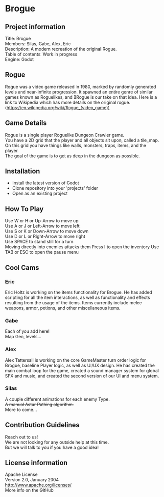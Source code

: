 # Brogue #
## Project information ##
Title: Brogue  
Members: Silas, Gabe, Alex, Eric  
Description: A modern recreation of the original Rogue.  
Table of contents: Work in progress  
Engine: Godot  

## Rogue ##
Rogue was a video game released in 1980, marked by randomly generated levels and near-infinite progression. It spawned
an entire genre of similar games known as Roguelikes, and BRogue is our take on that idea.
Here is a link to Wikipedia which has more details on the original rogue.
(https://en.wikipedia.org/wiki/Rogue_(video_game))

## Game Details ##
Rogue is a single player Roguelike Dungeon Crawler game.  
You have a 2D grid that the player and all objects sit upon, called a tile_map.  
On this grid you have things like walls, monsters, traps, items, and the player.  
The goal of the game is to get as deep in the dungeon as possible.  

## Installation ##
- Install the latest version of Godot
- Clone repository into your 'projects' folder
- Open as an existing project

## How To Play ##
Use W or H or Up-Arrow to move up  
Use A or J or Left-Arrow to move left  
Use S or K or Down-Arrow to move down  
Use D or L or Right-Arrow to move right  
Use SPACE to stand still for a turn  
Moving directly into enemies attacks them
Press I to open the inventory
Use TAB or ESC to open the pause menu  

## Cool Cams ##
### Eric ###
Eric Holtz is working on the items functionality for Brogue. He has added scripting for all the item interactions, as well as functionality and effects resulting from the usage of the items. Items currently include melee weapons, armor, potions, and other miscellaneous items.

### Gabe ###
Each of you add here!  
Map Gen, levels...  

### Alex ###
Alex Tattersall is working on the core GameMaster turn order logic for Brogue, baseline Player logic, as well as UI/UX design. He has created the main combat loop for the game, created a sound manager system for global SFX and music, and created the second version of our UI and menu system.

### Silas ###
A couple different animations for each enemy Type.  
~~A manual Astar Pathing algorithm.~~  
More to come...  

## Contribution Guidelines ##
Reach out to us!  
We are not looking for any outside help at this time.  
But we will talk to you if you have a good idea!  

## License information ##
Apache License  
Version 2.0, January 2004  
http://www.apache.org/licenses/  
More info on the GitHub  
